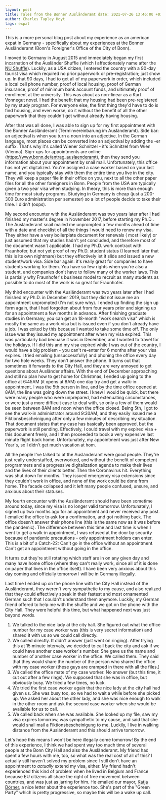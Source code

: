 ```yaml
---
layout: post
title: Tales from the Bonner Ausländeramt date: 2021-07-26 13:46:00 +0100
author: Charles Tapley Hoyt
tags: expat
---
```

This is a more personal blog post about my experience as an american expat in Germany - specifically about my
experiences at the Bonner Ausländeramt (Bonn's Foreigner's Office of the City of Bonn).

I moved to Germany in August 2015 and immediately began my first incarnation of the Ausländer Shuffle (which I
affectionately name after
the [NU Shuffle](https://huntnewsnu.com/49669/editorial/editorial-students-want-an-end-to-the-nu-shuffle/)). Luckily, as
a USA citizen, I entered the country with a 90-day tourist visa which required no prior paperwork or pre-registration;
just show up. In that 90 days, I had to get all of my paperwork in order, which included a local cell phone number,
proof of local housing, proof of German insurance, proof of minimum bank account funds, and ultimately proof of
enrollment at the university. This was about as non-linear as a Kurt Vonnegut novel. I had the benefit that my housing
had been pre-registered by my study program. For everyone else, the first thing they'd have to do is find housing, and
even worse, do it without the benefit of all the other paperwork that they couldn't get without already having housing.

After that was all done, I was able to sign up for my first appointment with the Bonner Ausländeramt (Terminvereinbarung
im Ausländeramt). Side bar: an adjectival is when you turn a noun into an adjective. In the German language, most places
can be converted into an adjectival by adding the -er suffix. That's why it's called Wiener Schnitzel - it's Schnitzel
from Wien (Vienna). Sign-ups for appointments are online (https://www.bonn.de/antrag_auslaenderamt), then they send you
information about your appointment by snail mail. Unfortunately, this office has not yet digitalized. You're assigned a
case worker based on your last name, and you typically stay with them the entire time you live in the city. They will
keep a paper file in their office on you, next to all the other paper files for all the other foreigners in Bonn. People
from the USA are typically given a two year visa when studying. In theory, this is more than enough time for most study
programs. Studying in Germany is cheap (just a 200-300 Euro administration per semester) so a lot of people decide to
take their time. I didn't (oops).

My second encounter with the Ausländeramt was two years later after I had finished my master's degree in November 2017,
before starting my Ph.D.. The Ausländeramt snail mailed me unprompted a few months ahead of time with a date and
checklist of all the things I would need to renew my visa. They either have a very boilerplate document for renewals (
most likely) or just assumed that my studies hadn't yet concluded, and therefore most of the document wasn't applicable.
I had my Ph.D. work contract with Fraunhofer, but not yet proof of my Ph.D. student status (I learned later that this is
its own nightmare) but they effectively let it slide and issued a new student/work visa. Side bar again: it's really
great for companies to have students working for them. You have so few rights when you're also a student, and companies
don't have to follow many of the worker laws. This is partially why Fraunhofer's business model to recruit as many
students as possible to do most of the work is so great for Fraunhofer.

My third encounter with the Ausländeramt was two years later after I had finished my Ph.D. in December 2019, but they
did not issue me an appointment unprompted (I'm not sure why). I ended up finding the sign up form again, that I had
forgotten about from four years prior and signing up for an appointment a few months in advance. After finishing
graduate studies in Germany, you can get an 18-month "work search visa" which is mostly the same as a work visa but is
issued even if you don't already have a job. I was exited by this because I wanted to take some time off. The only issue
was they issued my appointment after when my visa expired. This was particularly bad becuase it was in December, and I
wanted to travel for the holidays. If I did this and my visa expired while I was out of the country, I would have a big
problem - you can't re-enter for 6 months after your visa expires. I tried emailing (unsuccessfully) and phoning the
office every day for two hole weeks. They don't answer the phone. It turns out that sometimes it forwards to the City
Hall, and they are very annoyed to get questions about Ausländer affairs. With the end of December approaching and still
no plan how to get home for Christmas, I ended up going to the office at 6:45AM (it opens at 8AM) one day try and get a
walk-in appointment. I was the 5th person in line, and by the time office opened at 8AM, the line was going down the
street. I knew I would be quick, but there were many people who were unprepared, had extenuating circumstances, or were
just a more difficult case to deal with, so only a few of them would be seen between 8AM and noon when the office
closed. Being 5th, I got to see the walk-in administrator around 9:30AM, and they easily issued me a
Fiktionsbescheinigung after only a few minutes of describing my situation. That document states that my case has
basically been approved, but the paperwork is still pending. Effectively, I could travel with my expired visa + this
document freely, and I then proceeded to book a very expensive last minute flight back home. Unfortunately, my
appointment was just after New Year's, so I didn't get much vacation at hom.

All the people I've talked to at the Ausländeramt were good people. They're just really understaffed, overworked, and
without the benefit of competent programmers and a progressive digitalization agenda to make their lives and the lives
of their clients better. Then the Coronavirus hit. Everything was shut down for months. They issued emergency visa
extensions since they couldn't work in office, and none of the work could be done from home. The facade collapsed and it
left many people confused, unsure, and anxious about their statuses.

My fourth encounter with the Ausländeramt should have been sometime around today, since my visa is no longer valid
tomorrow. Unfortunately, I signed up two months ago for an appointment and never received any post. I emailed the office
to ask for a confirmation, and got nothing back. The office doesn't answer their phone line (this is the same now as it
was before the pandemic). The difference between this time and last time is when I went to get a walk-in appointment, I
was refused at the door by security because of pandemic precautions - only appointment holders can enter. This is a bit
of a Catch-22: Can't go in the office without an appointment. Can't get an appointment without going in the office.

It turns out they're still rotating which staff are in on any given day and many have home office (where they can't
really work, since all of it is done on paper that lives in the office itself). I have been very anxious about this day
coming and officially tomorrow I will be in Germany illegally.

Last time I ended up on the phone line with the City Hall instead of the Ausländeramt, they weren't very sympathetic to
my cause, and also realized that they could effectively speak in their fastest and most ornamented German such that I
couldn't understand them anymore. Luckily, my German friend offered to help me with the shuffle and we got on the phone
with the City Hall. They were helpful this time, but what happened next was just beyond words.

1. We talked to the nice lady at the city hall. She figured out what the office number for my case worker was (this is
   very secret information) and shared it with us so we could call directly.
2. We called directly. It didn't answer (just went on ringing). After trying this at 15 minute intervals, we decided to
   call back the city and ask if we could have another case worker's number. She gave us the name and number of another
   case worker in the office. We called them. They said that they would share the number of the person who shared the
   office with my case worker (these guys are cramped in there with all the files.)
3. We called the office mate of my case worker. No answer (but this time, it cut out after a few rings). We supposed
   that she was in office, but obviously busy. We tried a few times, no luck.
4. We tried the first case worker again that the nice lady at the city hall had given us. She was busy too, so we had to
   wait a while before she picked up. We asked her about the other lady, and she was nice enough to walk in the other
   room and ask the second case worker when she would be available for us to call.
5. We called back when she was available. She looked up my file, saw my visa expires tomorrow, was sympathetic to my
   cause, and said that she would snail mail a Fiktionsbescheinigung to me. Luckily, I live in walking distance from the
   Ausländeramt and this should arrive tomorrow.

Let's hope this means I won't be here illegally come tomorrow! By the end of this experience, I think we had spent way
too much time of several people at the Bonn City Hall and also the Ausländeramt. My friend had spent a few hours with
me, too, so what was the real cost of all of this? I actually still haven't solved my problem since I still don't have
an appointment to _actually_ extend my visa, either. My friend hadn't experienced this kind of problem when he lived in
Belgium and France because EU citizens all share the right of free movement between countries, and was just as jarring
for him. He emailed our mayor, [Katja Dörner](https://www.bonn.de/vv/personen/Doerner-2379.php), a nice letter about the
experience too. She's part of the "Green Party" which is pretty progressive, so maybe this will be a wake up call.
